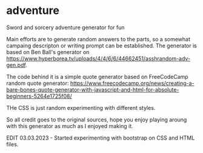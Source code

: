 # adventure
Sword and sorcery adventure generator for fun

Main efforts are to generate random answers to the parts, so a somewhat campaing descripton or writing prompt can be established.
The generator is based on Ben Ball's generator on https://www.hyperborea.tv/uploads/4/4/6/6/44662451/asshrandom-adv-gen.pdf.

The code behind it is a simple quote generator based on FreeCodeCamp random quote generator: https://www.freecodecamp.org/news/creating-a-bare-bones-quote-generator-with-javascript-and-html-for-absolute-beginners-5264e1725f08/

THe CSS is just random experimenting with different styles.

So all credit goes to the original sources, hope you enjoy playing aroung with this generator as much as I enjoyed making it.

EDIT 03.03.2023 - Started experimenting with bootstrap on CSS and HTML files. 
